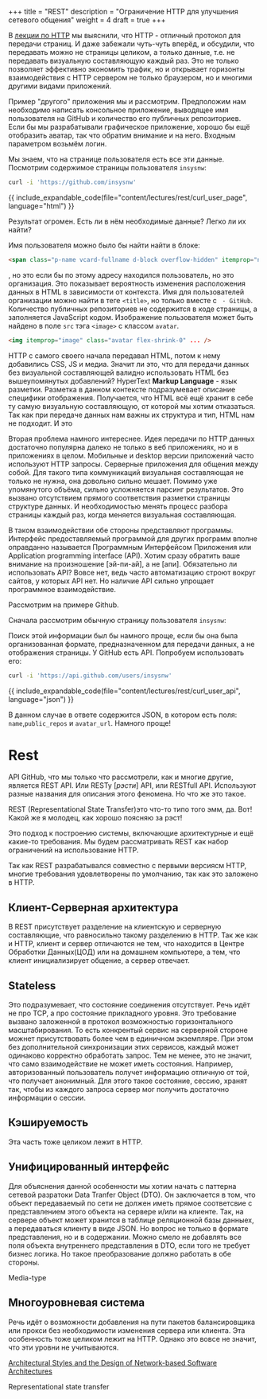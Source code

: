 +++
title = "REST"
description = "Ограничение HTTP для улучшения сетевого общения"
weight = 4
draft = true
+++

В [лекции по HTTP](/lectures/http) мы выяснили, что HTTP - отличный протокол для передачи страниц.
И даже забежали чуть-чуть вперёд, и обсудили, что передавать можно не страницы целиком, а только данные, т.е. не передавать визуальную составляющую каждый раз.
Это не только позволяет эффективно экономить трафик, но и открывает горизонты взаимодействия с HTTP сервером не только браузером, но и многими другими видами приложений.

Пример "другого" приложения мы и рассмотрим.
Предположим нам необходимо написать консольное приложение, выводящее имя пользователя на GitHub и количество его публичных репозиториев.
Если бы мы разрабатывали графическое приложение, хорошо бы ещё отобразить аватар, так что обратим внимание и на него.
Входным параметром возьмём логин.  

Мы знаем, что на странице пользователя есть все эти данные.
Посмотрим содержимое страницы пользователя `insysnw`:

```bash
curl -i 'https://github.com/insysnw'
```
{{ include_expandable_code(file="content/lectures/rest/curl_user_page", language="html") }}


Результат огромен.
Есть ли в нём необходимые данные?
Легко ли их найти?

Имя пользователя можно было бы найти найти в блоке:
```html
<span class="p-name vcard-fullname d-block overflow-hidden" itemprop="name">
```
, но это если бы по этому адресу находился пользователь, но это организация.
Это показывает вероятность изменения расположения данных в HTML в зависимости от контекста.
Имя для пользователей организации можно найти в теге `<title>`, но только вместе c ` · GitHub`.
Количество публичных репозиториев не содержится в коде страницы, а заполняется JavaScript кодом.
Изображение пользователя может быть найдено в поле `src` тэга `<image>` с классом `avatar`.

```html
<img itemprop="image" class="avatar flex-shrink-0" ... />
```




HTTP с самого своего начала передавал HTML, потом к нему добавились CSS, JS и медиа.
Значит ли это, что для передачи данных без визуальной составляющей валидно использовать HTML без вышеупомянутых добавлений?
HyperText **Markup Language** - язык разметки.
Разметка в данном контексте подразумевает описание специфики отображения.
Получается, что HTML всё ещё хранит в себе ту самую визуальную составляющую, от которой мы хотим отказаться.
Так как при передаче данных нам важны их структура и тип, HTML нам не подходит.
И это 

Вторая проблема намного интереснее.
Идея передачи по HTTP данных достаточно популярна далеко не только в веб
приложениях, но и в приложениях в целом.
Мобильные и desktop версии приложений часто используют HTTP запросы.
Серверные приложения для общения между собой.
Для такого типа коммуникаций визуальная составляющая не только не нужна, она довольно сильно мешает.
Помимо уже упомянутого объёма, сильно усложняется парсинг результатов.
Это вызвано отсутствием прямого соответствия разметки страницы структуре данных.
И необходимостью менять процесс разбора страницы каждый раз, когда меняется визуальная составляющая.

В таком взаимодействии обе стороны представляют программы.
Интерфейс предоставляемый программой для других программ вполне оправданно называется Программным Интерфейсом Приложения или Application programming interface (API).
Хотим сразу обратить ваше внимание на произношение [эй-пи-ай], а не [апи].
Обязательно ли использовать API?
Вовсе нет, ведь часто автоматизацию строют вокруг сайтов, у которых API нет.
Но наличие API сильно упрощает программное взаимодействие.

Рассмотрим на примере Github.

Сначала рассмотрим обычную страницу пользователя `insysnw`:


Поиск этой информации был бы намного проще, если бы она была организованная формате, предназначенном для передачи данных, а не отображения страницы.
У GitHub есть API.
Попробуем использовать его:

```bash
curl -i 'https://api.github.com/users/insysnw'
```


{{ include_expandable_code(file="content/lectures/rest/curl_user_api", language="json") }}

В данном случае в ответе содержится JSON, в котором есть поля:
`name`,`public_repos` и `avatar_url`.
Намного проще!

# Rest
API GitHub, что мы только что рассмотрели, как и многие другие, является
REST API.
Или RESTy [*рэсти*] API, или RESTfull API.
Используют разные названия для описания этого феномена.
Но что же это такое.

REST (Representational State Transfer)это что-то типо того эмм, да. Вот!
Какой же я молодец, как хорошо поясняю за рэст!

Это подход к построению системы, включающие архитектурные и ещё какие-то
требования.
Мы будем рассматривать REST как набор ограничений на использование HTTP.

Так как REST разрабатывался совместно с первыми версиясм HTTP, многие
требования удовлетворены по умолчанию, так как это заложено в HTTP.

## Клиент-Серверная архитектура

В REST присутствует разделение на клиентскую и серверную составляющие, что
равносильно такому разделению в HTTP.
Так же как и HTTP, клиент и сервер отличаются не тем, что находится в Центре
Обработки Данных(ЦОД) или на домашнем компьютере, а тем, что клиент
инициализирует общение, а сервер отвечает.

## Stateless

Это подразумевает, что состояние соединения отсутствует.
Речь идёт не про TCP, а про состояние прикладного уровня.
Это требование вызвано заложенной в протокол возможностью горизонтального
масштабирования.
То есть конкрентый сервис на серверной стороне можнет присутствовать более
чем в единичном экземпляре.
При этом без дополнительной синхронизации этих сервисов, каждый может
одинаково корректно обработать запрос.
Тем не менее, это не значит, что само взаимодействие не может иметь
состояния.
Например, авторизованный пользователь получет информацию отличную от той,
что получает анонимный.
Для этого такое состояние, сессию, хранят так, чтобы из каждого запроса
сервер мог получить достаточно информации о сессии.

## Кэшируемость

Эта часть тоже целиком лежит в HTTP.

## Унифицированный интерфейс

Для объяснения данной особенности мы хотим начать с паттерна сетевой
разратоки Data Tranfer Object (DTO).
Он заключается в том, что объект передаваемый по сети не должен иметь прямое
соответсвие с представлением этого объекта на сервере и/или на клиенте.
Так, на сервере объект может хранится в таблице реляционной базы данныех, а
передаваться клиенту в виде JSON.
Но вопрос не только в формате представления, но и в содержании.
Можно смело не добавлять все поля объекта внутреннего представления в DTO,
если того не требует бизнес логика.
Но такое прeобразование должно работать в обе стороны.

Media-type

## Многоуровневая система

Речь идёт о возможности добавления на пути пакетов балансировщика или прокси
без необходимости изменения сервера или клиента.
Эта особенность тоже целиком лежит на HTTP.
Однако это вовсе не значит, что эти уровни не учитываются.


[Architectural Styles and the Design of Network-based Software Architectures](https://www.ics.uci.edu/~fielding/pubs/dissertation/rest_arch_style.htm)

Representational state transfer
